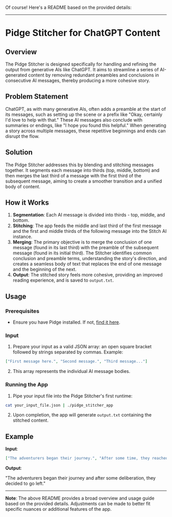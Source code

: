 Of course! Here's a README based on the provided details:

---

# Pidge Stitcher for ChatGPT Content

## Overview
The Pidge Stitcher is designed specifically for handling and refining the output from generative AIs like ChatGPT. It aims to streamline a series of AI-generated content by removing redundant preambles and conclusions in consecutive AI messages, thereby producing a more cohesive story.

## Problem Statement
ChatGPT, as with many generative AIs, often adds a preamble at the start of its messages, such as setting up the scene or a prefix like "Okay, certainly I'd love to help with that." These AI messages also conclude with summaries or endings, like "I hope you found this helpful." When generating a story across multiple messages, these repetitive beginnings and ends can disrupt the flow.

## Solution
The Pidge Stitcher addresses this by blending and stitching messages together. It segments each message into thirds (top, middle, bottom) and then merges the last third of a message with the first third of the subsequent message, aiming to create a smoother transition and a unified body of content.

## How it Works

1. **Segmentation**: Each AI message is divided into thirds - top, middle, and bottom.
2. **Stitching**: The app feeds the middle and last third of the first message and the first and middle thirds of the following message into the Stitch AI instance.
3. **Merging**: The primary objective is to merge the conclusion of one message (found in its last third) with the preamble of the subsequent message (found in its initial third). The Stitcher identifies common conclusion and preamble terms, understanding the story's direction, and creates a seamless body of text that replaces the end of one message and the beginning of the next.
4. **Output**: The stitched story feels more cohesive, providing an improved reading experience, and is saved to `output.txt`.

## Usage

### Prerequisites

- Ensure you have Pidge installed. If not, [find it here](link_to_pidge).

### Input

1. Prepare your input as a valid JSON array: an open square bracket followed by strings separated by commas. Example:

```json
["First message here.", "Second message.", "Third message..."]
```

2. This array represents the individual AI message bodies.

### Running the App

1. Pipe your input file into the Pidge Stitcher's first runtime:

```bash
cat your_input_file.json | ./pidge_stitcher_app
```

2. Upon completion, the app will generate `output.txt` containing the stitched content.

## Example

**Input**:

```json
["The adventurers began their journey.", "After some time, they reached a crossroads.", "Thinking hard, they decided to go left."]
```

**Output**:

"The adventurers began their journey and after some deliberation, they decided to go left."

---

**Note**: The above README provides a broad overview and usage guide based on the provided details. Adjustments can be made to better fit specific nuances or additional features of the app.
